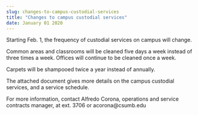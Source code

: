 ```yaml
---
slug: changes-to-campus-custodial-services
title: "Changes to campus custodial services"
date: January 01 2020
---
```


 
<p>
  Starting Feb. 1, the frequency of custodial services on campus will change.
</p>
<p>
  Common areas and classrooms will be cleaned five days a week instead of three
  times a week. Offices will continue to be cleaned once a week.
</p>
<p>Carpets will be shampooed twice a year instead of annually.</p>
<p>
  The attached document gives more details on the campus custodial services, and
  a service schedule.
</p>
<p>
  For more information, contact Alfredo Corona, operations and service contracts
  manager, at ext. 3706 or acorona@csumb.edu
</p>
 
